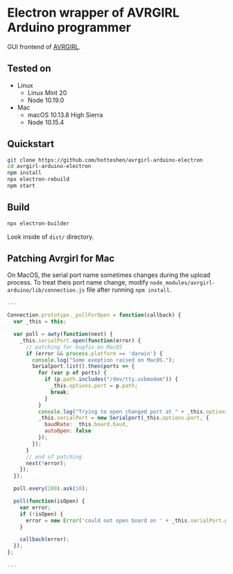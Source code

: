 # Electron wrapper of AVRGIRL Arduino programmer

GUI frontend of [AVRGIRL](https://github.com/noopkat/avrgirl-arduino).

## Tested on

* Linux
  - Linux Mint 20
  - Node 10.19.0
* Mac
  - macOS 10.13.8 High Sierra
  - Node 10.15.4

## Quickstart

```sh
git clone https://github.com/hotteshen/avrgirl-arduino-electron
cd avrgirl-arduino-electron
npm install
npx electron-rebuild
npm start
```

## Build

```sh
npx electron-builder
```

Look inside of `dist/` directory.


## Patching Avrgirl for Mac

On MacOS, the serial port name sometimes changes during the upload process. To treat theis port name change, modify `node_modules/avrgirl-arduino/lib/connection.js` file after running `npm install`.

```javascript
...

Connection.prototype._pollForOpen = function(callback) {
  var _this = this;

  var poll = awty(function(next) {
    _this.serialPort.open(function(error) {
      // patching for bugfix on MacOS
      if (error && process.platform == 'darwin') {
        console.log("Some exeption raised on MacOS.");
        Serialport.list().then(ports => {
          for (var p of ports) {
            if (p.path.includes("/dev/tty.usbmodem")) {
              _this.options.port = p.path;
              break;
            }
          }
          console.log("Trying to open changed port at " + _this.options.port);
          _this.serialPort = new Serialport(_this.options.port, {
            baudRate: _this.board.baud,
            autoOpen: false
          });
        });
      }
      // end of patching
      next(!error);
    });
  });

  poll.every(200).ask(10);

  poll(function(isOpen) {
    var error;
    if (!isOpen) {
      error = new Error('could not open board on ' + _this.serialPort.path);
    }

    callback(error);
  });
};

...
```
